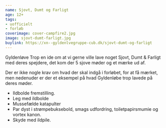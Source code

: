 ```yaml
---
name: Sjovt, Dumt og Farligt
age: 12+
tags:
- uofficielt
- forløb
coverimage: cover-campfire2.jpg
image: sjovt-dumt-farligt.jpg
buylink: https://xn--gyldenlvegruppe-cub.dk/sjovt-dumt-og-farligt
---
```

<p>Gyldenløve Trop en ide om at vi gerne ville lave noget Sjovt, Dumt & Farligt med deres spejdere, det kom der 5 sjove møder og et mærke ud af.</p>
<p>Der er ikke nogle krav om hvad der skal indgå i forløbet, for at få mærket, men nedenuder er der et eksempel på hvad Gyldenløbe trop lavede på deres møder.</p>
<ul>
  <li>Ildbolde fremstilling.</li>
  <li>Leg med ildbolde</li>
  <li>Mussefælde katapulter</li>
  <li>Par dyst i strømpebuksebold, smags udfordring, toiletpapirsmumie og vortex kanon.</li>
  <li>Skyde med ildpile.</li>
</ul>
